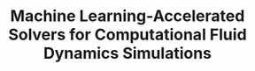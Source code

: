 ---
layout: page_thesis
university: tud
collaboration: TU Berlin
title: Machine Learning-Accelerated Solvers for Computational Fluid Dynamics Simulations
co-supervisor: Merten Stender (TU Berlin)
student: Ezra Cerpac
runningindex: 25
nolink: false
redirect:
project_description: /assets/pdf/thesis_projects/2024/2024-heinlein_stender-nn-convergence_acceleration/project_description.pdf
interim_thesis:
interim_presentation:
final_thesis:
final_presentation:
category: master_thesis
status: ongoing
---